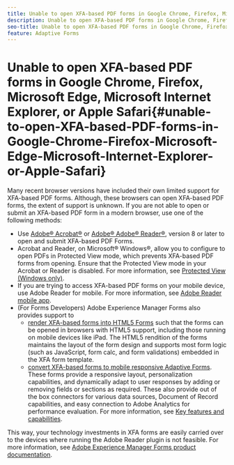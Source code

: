 ```yaml
---
title: Unable to open XFA-based PDF forms in Google Chrome, Firefox, Microsoft Edge, Microsoft Internet Explorer, or Apple Safari
description: Unable to open XFA-based PDF forms in Google Chrome, Firefox, Microsoft Edge, Microsoft Internet Explorer, or Apple Safari
seo-title: Unable to open XFA-based PDF forms in Google Chrome, Firefox, Microsoft Edge, Microsoft Internet Explorer, or Apple Safari
feature: Adaptive Forms
---
```


# Unable to open XFA-based PDF forms in Google Chrome, Firefox, Microsoft Edge, Microsoft Internet Explorer, or Apple Safari{#unable-to-open-XFA-based-PDF-forms-in-Google-Chrome-Firefox-Microsoft-Edge-Microsoft-Internet-Explorer-or-Apple-Safari}

Many recent browser versions have included their own limited support for XFA-based PDF forms. Although, these browsers can open XFA-based PDF forms, the extent of support is unknown. If you are not able to open or submit an XFA-based PDF form in a modern browser, use one of the following methods:

* Use [Adobe® Acrobat®](https://www.adobe.com/acrobat.html) or [Adobe® Adobe® Reader®](https://get.adobe.com/reader/), version 8 or later to open and submit XFA-based PDF Forms. 
* Acrobat and Reader, on Microsoft® Windows®, allow you to configure to open PDFs in Protected View mode, which prevents XFA-based PDF forms from opening. Ensure that the Protected View mode in your Acrobat or Reader is disabled. For more information, see [Protected View (Windows only)](https://helpx.adobe.com/in/reader/using/protected-mode-windows.html).
* If you are trying to access XFA-based PDF forms on your mobile device, use Adobe Reader for mobile. For more information, see [Adobe Reader mobile app](https://www.adobe.com/in/acrobat/mobile/acrobat-reader.html).
* (For Forms Developers) Adobe Experience Manager Forms also provides support to
    * [render XFA-based forms into HTML5 Forms](https://experienceleague.adobe.com/docs/experience-manager-65/forms/html5-forms/introduction.html?#key-capabilities-of-html-forms-br) such that the forms can be opened in browsers with HTML5 support, including those running on mobile devices like iPad. The HTML5 rendition of the forms maintains the layout of the form design and supports most form logic (such as JavaScript, form calc, and form validations) embedded in the XFA form template.
    * [convert XFA-based forms to mobile responsive Adaptive Forms](https://experienceleague.adobe.com/docs/experience-manager-65/forms/adaptive-forms-basic-authoring/creating-adaptive-form.html?#create-an-adaptive-form-based-on-an-xfa-form-template). These forms provide a responsive layout, personalization capabilities, and dynamically adapt to user responses by adding or removing fields or sections as required. These also provide out of the box connectors for various data sources, Document of Record capabilities, and easy connection to Adobe Analytics for performance evaluation. For more information, see [Key features and capabilities](https://experienceleague.adobe.com/docs/experience-manager-cloud-service/content/forms/key-features.html).

This way, your technology investments in XFA forms are easily carried over to the devices where running the Adobe Reader plugin is not feasible. For more information, see [Adobe Experience Manager Forms product documentation](https://experienceleague.adobe.com/docs/experience-manager-cloud-service/content/forms/home.html).
